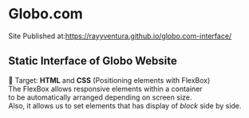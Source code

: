 # Globo.com 
Site Published at:https://rayyventura.github.io/globo.com-interface/

## Static Interface of Globo Website </br>
🎯 Target: **HTML** and **CSS** (Positioning elements with FlexBox)</br>
 The FlexBox allows responsive elements within a container </br>
 to be automatically arranged depending on screen size. </br>
 Also, it allows us to set elements that has display of *block* side by side.
